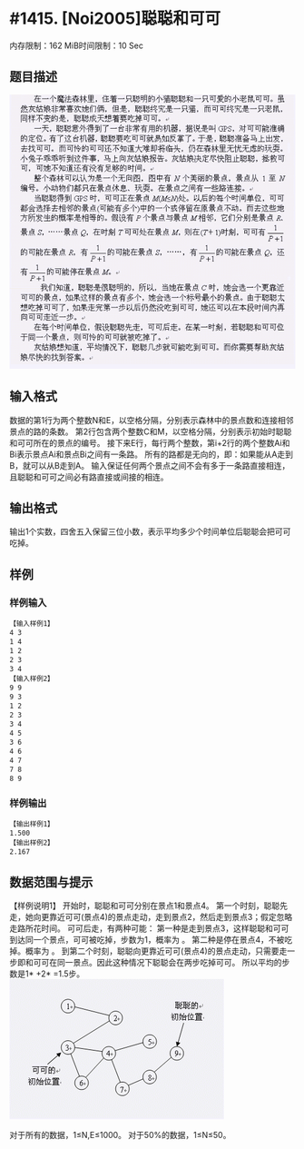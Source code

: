 # #1415. [Noi2005]聪聪和可可

内存限制：162 MiB时间限制：10 Sec

## 题目描述

![](images/1415_1.jpg)

## 输入格式

数据的第1行为两个整数N和E，以空格分隔，分别表示森林中的景点数和连接相邻景点的路的条数。
第2行包含两个整数C和M，以空格分隔，分别表示初始时聪聪和可可所在的景点的编号。
接下来E行，每行两个整数，第i+2行的两个整数Ai和Bi表示景点Ai和景点Bi之间有一条路。
所有的路都是无向的，即：如果能从A走到B，就可以从B走到A。
输入保证任何两个景点之间不会有多于一条路直接相连，且聪聪和可可之间必有路直接或间接的相连。


## 输出格式

输出1个实数，四舍五入保留三位小数，表示平均多少个时间单位后聪聪会把可可吃掉。


## 样例

### 样例输入

    
    【输入样例1】
    4 3
    1 4
    1 2
    2 3
    3 4
    【输入样例2】
    9 9
    9 3
    1 2
    2 3
    3 4
    4 5
    3 6
    4 6
    4 7
    7 8
    8 9
    
    

### 样例输出

    
    【输出样例1】
    1.500
    【输出样例2】
    2.167
    
    

## 数据范围与提示

【样例说明1】
开始时，聪聪和可可分别在景点1和景点4。
第一个时刻，聪聪先走，她向更靠近可可(景点4)的景点走动，走到景点2，然后走到景点3；假定忽略走路所花时间。
可可后走，有两种可能：
第一种是走到景点3，这样聪聪和可可到达同一个景点，可可被吃掉，步数为1，概率为 。
第二种是停在景点4，不被吃掉。概率为 。
到第二个时刻，聪聪向更靠近可可(景点4)的景点走动，只需要走一步即和可可在同一景点。因此这种情况下聪聪会在两步吃掉可可。
所以平均的步数是1* +2* =1.5步。
![](images/1415_2.jpg)

对于所有的数据，1≤N,E≤1000。
对于50%的数据，1≤N≤50。
